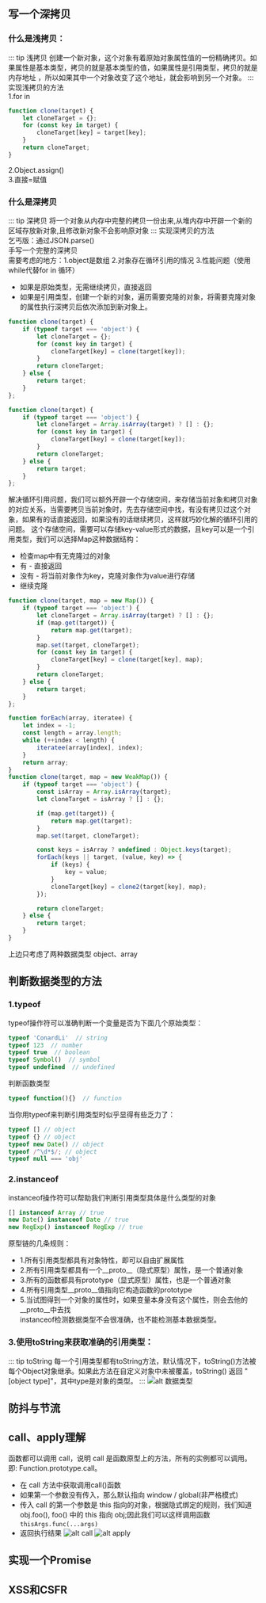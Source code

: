 ## 写一个深拷贝
### 什么是浅拷贝：  
::: tip 浅拷贝
创建一个新对象，这个对象有着原始对象属性值的一份精确拷贝。如果属性是基本类型，拷贝的就是基本类型的值，如果属性是引用类型，拷贝的就是内存地址 ，所以如果其中一个对象改变了这个地址，就会影响到另一个对象。
:::
实现浅拷贝的方法  
1.for in 
``` js
function clone(target) {
    let cloneTarget = {};
    for (const key in target) {
        cloneTarget[key] = target[key];
    }
    return cloneTarget;
}
```
2.Object.assign()  
3.直接=赋值  
### 什么是深拷贝
::: tip 深拷贝
将一个对象从内存中完整的拷贝一份出来,从堆内存中开辟一个新的区域存放新对象,且修改新对象不会影响原对象
:::
实现深拷贝的方法  
乞丐版：通过JSON.parse()  
手写一个完整的深拷贝  
需要考虑的地方：1.object是数组 2.对象存在循环引用的情况 3.性能问题（使用while代替for in 循环）
* 如果是原始类型，无需继续拷贝，直接返回
* 如果是引用类型，创建一个新的对象，遍历需要克隆的对象，将需要克隆对象的属性执行深拷贝后依次添加到新对象上。
``` js
function clone(target) {
    if (typeof target === 'object') {
        let cloneTarget = {};
        for (const key in target) {
            cloneTarget[key] = clone(target[key]);
        }
        return cloneTarget;
    } else {
        return target;
    }
};
```
``` js
function clone(target) {
    if (typeof target === 'object') {
        let cloneTarget = Array.isArray(target) ? [] : {};
        for (const key in target) {
            cloneTarget[key] = clone(target[key]);
        }
        return cloneTarget;
    } else {
        return target;
    }
};
```
解决循环引用问题，我们可以额外开辟一个存储空间，来存储当前对象和拷贝对象的对应关系，当需要拷贝当前对象时，先去存储空间中找，有没有拷贝过这个对象，如果有的话直接返回，如果没有的话继续拷贝，这样就巧妙化解的循环引用的问题。
这个存储空间，需要可以存储key-value形式的数据，且key可以是一个引用类型，我们可以选择Map这种数据结构：  
* 检查map中有无克隆过的对象  
* 有 - 直接返回  
* 没有 - 将当前对象作为key，克隆对象作为value进行存储  
* 继续克隆
``` js
function clone(target, map = new Map()) {
    if (typeof target === 'object') {
        let cloneTarget = Array.isArray(target) ? [] : {};
        if (map.get(target)) {
            return map.get(target);
        }
        map.set(target, cloneTarget);
        for (const key in target) {
            cloneTarget[key] = clone(target[key], map);
        }
        return cloneTarget;
    } else {
        return target;
    }
};
```
``` js
function forEach(array, iteratee) {
    let index = -1;
    const length = array.length;
    while (++index < length) {
        iteratee(array[index], index);
    }
    return array;
}
function clone(target, map = new WeakMap()) {
    if (typeof target === 'object') {
        const isArray = Array.isArray(target);
        let cloneTarget = isArray ? [] : {};

        if (map.get(target)) {
            return map.get(target);
        }
        map.set(target, cloneTarget);

        const keys = isArray ? undefined : Object.keys(target);
        forEach(keys || target, (value, key) => {
            if (keys) {
                key = value;
            }
            cloneTarget[key] = clone2(target[key], map);
        });

        return cloneTarget;
    } else {
        return target;
    }
}

```
上边只考虑了两种数据类型 object、array
## 判断数据类型的方法
### 1.typeof  
typeof操作符可以准确判断一个变量是否为下面几个原始类型：  
``` js
typeof 'ConardLi'  // string
typeof 123  // number
typeof true  // boolean
typeof Symbol()  // symbol
typeof undefined  // undefined
```
判断函数类型  
``` js
typeof function(){}  // function
```  
当你用typeof来判断引用类型时似乎显得有些乏力了：  
``` js
typeof [] // object
typeof {} // object
typeof new Date() // object
typeof /^\d*$/; // object
typeof null === 'obj'
```
### 2.instanceof
instanceof操作符可以帮助我们判断引用类型具体是什么类型的对象  
``` js
[] instanceof Array // true
new Date() instanceof Date // true
new RegExp() instanceof RegExp // true
```
原型链的几条规则：
* 1.所有引用类型都具有对象特性，即可以自由扩展属性
* 2.所有引用类型都具有一个__proto__（隐式原型）属性，是一个普通对象
* 3.所有的函数都具有prototype（显式原型）属性，也是一个普通对象
* 4.所有引用类型__proto__值指向它构造函数的prototype
* 5.当试图得到一个对象的属性时，如果变量本身没有这个属性，则会去他的__proto__中去找  
instanceof检测数据类型不会很准确，也不能检测基本数据类型。
### 3.使用toString来获取准确的引用类型：
::: tip toString
每一个引用类型都有toString方法，默认情况下，toString()方法被每个Object对象继承。如果此方法在自定义对象中未被覆盖，toString() 返回 "[object type]"，其中type是对象的类型。
:::
![alt 数据类型](/object-type.jpg)
## 防抖与节流
## call、apply理解
函数都可以调用 call，说明 call 是函数原型上的方法，所有的实例都可以调用。即: Function.prototype.call。  
* 在 call 方法中获取调用call()函数
* 如果第一个参数没有传入，那么默认指向 window / global(非严格模式)
* 传入 call 的第一个参数是 this 指向的对象，根据隐式绑定的规则，我们知道 obj.foo(), foo() 中的 this 指向 obj;因此我们可以这样调用函数 `thisArgs.func(...args)`
* 返回执行结果
![alt call](/call.jpg)
![alt apply](/apply.jpg)
## 实现一个Promise 
## XSS和CSFR